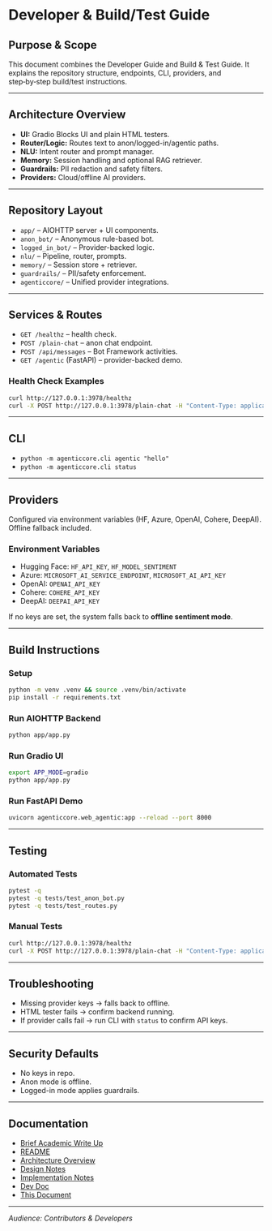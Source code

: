 <!-- /docs/Developer_Guide_Build_Test.md -->
# Developer & Build/Test Guide

## Purpose & Scope
This document combines the Developer Guide and Build & Test Guide. It explains the repository structure, endpoints, CLI, providers, and step‑by‑step build/test instructions.

---

## Architecture Overview
- **UI:** Gradio Blocks UI and plain HTML testers.
- **Router/Logic:** Routes text to anon/logged-in/agentic paths.
- **NLU:** Intent router and prompt manager.
- **Memory:** Session handling and optional RAG retriever.
- **Guardrails:** PII redaction and safety filters.
- **Providers:** Cloud/offline AI providers.

---

## Repository Layout
- `app/` – AIOHTTP server + UI components.
- `anon_bot/` – Anonymous rule-based bot.
- `logged_in_bot/` – Provider-backed logic.
- `nlu/` – Pipeline, router, prompts.
- `memory/` – Session store + retriever.
- `guardrails/` – PII/safety enforcement.
- `agenticcore/` – Unified provider integrations.

---

## Services & Routes
- `GET /healthz` – health check.
- `POST /plain-chat` – anon chat endpoint.
- `POST /api/messages` – Bot Framework activities.
- `GET /agentic` (FastAPI) – provider-backed demo.

### Health Check Examples
```bash
curl http://127.0.0.1:3978/healthz
curl -X POST http://127.0.0.1:3978/plain-chat -H "Content-Type: application/json" -d '{"text":"reverse hello"}'
```

---

## CLI
- `python -m agenticcore.cli agentic "hello"`
- `python -m agenticcore.cli status`

---

## Providers
Configured via environment variables (HF, Azure, OpenAI, Cohere, DeepAI). Offline fallback included.

### Environment Variables
- Hugging Face: `HF_API_KEY`, `HF_MODEL_SENTIMENT`
- Azure: `MICROSOFT_AI_SERVICE_ENDPOINT`, `MICROSOFT_AI_API_KEY`
- OpenAI: `OPENAI_API_KEY`
- Cohere: `COHERE_API_KEY`
- DeepAI: `DEEPAI_API_KEY`

If no keys are set, the system falls back to **offline sentiment mode**.

---

## Build Instructions

### Setup
```bash
python -m venv .venv && source .venv/bin/activate
pip install -r requirements.txt
```

### Run AIOHTTP Backend
```bash
python app/app.py
```

### Run Gradio UI
```bash
export APP_MODE=gradio
python app/app.py
```

### Run FastAPI Demo
```bash
uvicorn agenticcore.web_agentic:app --reload --port 8000
```

---

## Testing

### Automated Tests
```bash
pytest -q
pytest -q tests/test_anon_bot.py
pytest -q tests/test_routes.py
```

### Manual Tests
```bash
curl http://127.0.0.1:3978/healthz
curl -X POST http://127.0.0.1:3978/plain-chat -H "Content-Type: application/json" -d '{"text":"reverse hello"}'
```

---

## Troubleshooting
- Missing provider keys → falls back to offline.
- HTML tester fails → confirm backend running.
- If provider calls fail → run CLI with `status` to confirm API keys.

---

## Security Defaults
- No keys in repo.
- Anon mode is offline.
- Logged-in mode applies guardrails.

---

## Documentation

- [Brief Academic Write Up](Brief_Academic_Write_Up.md)
- [README](../README.md)
- [Architecture Overview](architecture.md)  
- [Design Notes](design.md)  
- [Implementation Notes](storefront/IMPLEMENTATION.md) 
- [Dev Doc](DEV_DOC.md) 
- [This Document](Developer_Guide_Build_Test.md) 

---

_Audience: Contributors & Developers_
